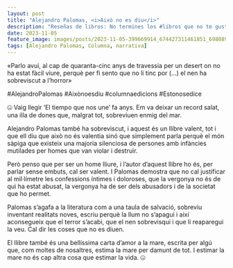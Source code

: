 ```yaml
---
layout: post
title: "Alejandro Palomas, <i>Això no es diu</i>"
description: "Reseñas de libros: No termines los #libros que no te gustan. I els #llibres que t'agraden llegeix-los tants cops com calgui."
date: 2023-11-05
feature_image: images/posts/2023-11-05-399669914_674427311461851_6980898727027823739_n_17938566182750993.heic
tags: [Alejandro Palomas, Columna, narrativa]
---
```


«Parlo avui, al cap de quaranta-cinc anys de travessia per un desert on no ha estat fàcil viure, perquè per fi sento que no li tinc por (...) el nen ha sobreviscut a l’horror»
<!--more-->

#AlejandroPalomas #Aixònoesdiu #columnaedicions #Estonosedice

🤐 Vaig llegir ‘El tiempo que nos une’ fa anys. Em va deixar un record salat, una illa de dones que, malgrat tot, sobreviuen enmig del mar. 

Alejandro Palomas també ha sobreviscut, i aquest és un llibre valent, tot i que ell diu que això no és valentia sinó que simplement parla perquè el món sàpiga que existeix una majoria silenciosa de persones amb infàncies mutilades per homes que van violar i destruir. 

Però penso que per ser un home lliure, i l’autor d’aquest llibre ho és, per parlar sense embuts, cal ser valent. I Palomas demostra que no cal justificar al mil·límetre les confessions íntimes i doloroses, que la vergonya no és de qui ha estat abusat, la vergonya ha de ser dels abusadors i de la societat que ho permet.

Palomas s’agafa a la literatura com a una taula de salvació, sobreviu inventant realitats noves, escriu perquè la llum no s’apagui i així aconsegueix que el terror s’acabi, que el nen sobrevisqui i que li reaparegui la veu. Cal dir les coses que no es diuen.

El llibre també és una bellíssima carta d’amor a la mare, escrita per algú que, com moltes de nosaltres, estima la mare per damunt de tot. I estimar la mare no és cap altra cosa que estimar la vida. 🤐
